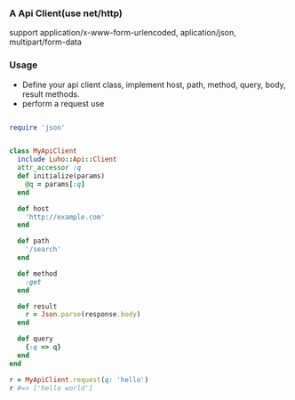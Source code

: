 
### A Api Client(use net/http)
support application/x-www-form-urlencoded, aplication/json, multipart/form-data

### Usage
* Define your api client class, implement host, path, method, query, body, result methods.
* perform a request use

````ruby

require 'json'


class MyApiClient
  include Luho::Api::Client
  attr_accessor :q
  def initialize(params)
    @q = params[:q]
  end

  def host
    'http://example.com'
  end

  def path
    '/search'
  end

  def method
    :get
  end

  def result
    r = Json.parse(response.body)
  end

  def query
    {:q => q}
  end
end

r = MyApiClient.request(q: 'hello')
r #=> ['hello world']

````


